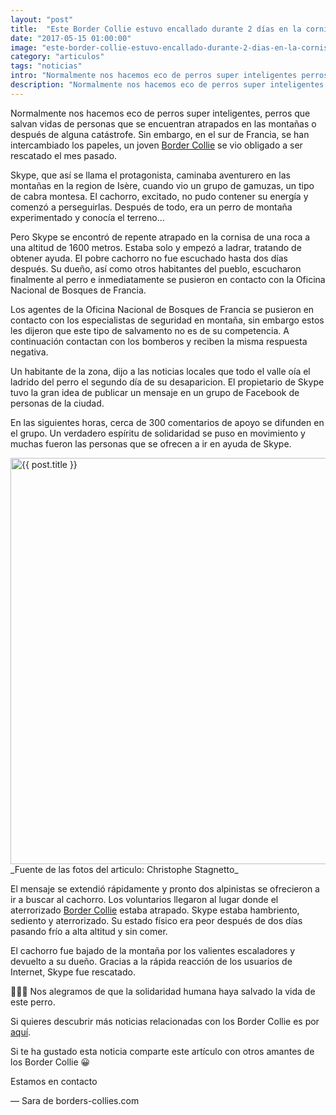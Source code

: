 ```yaml
---
layout: "post"
title:  "Este Border Collie estuvo encallado durante 2 días en la cornisa de una montaña a 1600 metros"
date: "2017-05-15 01:00:00"
image: "este-border-collie-estuvo-encallado-durante-2-dias-en-la-cornisa-de-una-montana.jpg"
category: "articulos"
tags: "noticias"
intro: "Normalmente nos hacemos eco de perros super inteligentes perros que salvan vidas de personas que se encuentran atrapados en las montañas o después de alguna catástrofe."
description: "Normalmente nos hacemos eco de perros super inteligentes perros que salvan vidas de personas que se encuentran atrapados en las montañas o después de alguna catástrofe."
---
```


Normalmente nos hacemos eco de perros super inteligentes, perros que salvan vidas de personas que se encuentran atrapados en las montañas o después de alguna catástrofe. Sin embargo, en el sur de Francia, se han intercambiado los papeles, un joven [Border Collie](http://www.borders-collies.com/raza-de-perro-border-collie/) se vio obligado a ser rescatado el mes pasado.

Skype, que así se llama el protagonista, caminaba aventurero en las montañas en la region de Isère, cuando vio un grupo de gamuzas, un tipo de cabra montesa. El cachorro, excitado, no pudo contener su energía y comenzó a perseguirlas. Después de todo, era un perro de montaña experimentado y conocía el terreno...

Pero Skype se encontró de repente atrapado en la cornisa de una  roca a una altitud de 1600 metros. Estaba solo y empezó a ladrar, tratando de obtener ayuda. El pobre cachorro no fue escuchado hasta dos días después. Su dueño, así como otros habitantes del pueblo, escucharon finalmente al perro e inmediatamente se pusieron en contacto con la Oficina Nacional de Bosques de Francia.

Los agentes de la Oficina Nacional de Bosques de Francia se pusieron en contacto con los especialistas de seguridad en montaña, sin embargo estos les dijeron que este tipo de salvamento no es de su competencia. A continuación contactan con los bomberos y reciben la misma respuesta negativa.

Un habitante de la zona, dijo a las noticias locales que todo el valle oía el ladrido del perro el segundo día de su desaparicion. El propietario de Skype tuvo la gran idea de publicar un mensaje en un grupo de Facebook de personas de la ciudad.

En las siguientes horas, cerca de 300 comentarios de apoyo se difunden en el grupo. Un verdadero espíritu de solidaridad se puso en movimiento y muchas fueron las personas que se ofrecen a ir  en ayuda de Skype.

<div class="text-center">
 <img src= "{{site.url}}/assets/img/articulos/border-collie-encallado-2-días-en-la-cornisa-de-una-montana.jpg" width="650" height="auto" alt="{{ post.title }}">
</div>
_Fuente de las fotos del articulo: Christophe Stagnetto_

El mensaje se extendió rápidamente y pronto dos alpinistas se ofrecieron a ir a buscar al cachorro. Los voluntarios llegaron al lugar donde el aterrorizado [Border Collie](http://www.borders-collies.com/el-caracter-del-border-collie/) estaba atrapado. Skype estaba hambriento, sediento y aterrorizado. Su estado físico era peor después de dos días pasando frío a alta altitud y sin comer.

El cachorro fue bajado de la montaña por los valientes escaladores y devuelto a su dueño. Gracias a la rápida reacción de los usuarios de Internet, Skype fue rescatado.

👏👏👏 Nos alegramos de que la solidaridad humana haya salvado la vida de este perro.

Si quieres descubrir más noticias relacionadas con los Border Collie es por<a href="{{ site.url }}/border-collie-noticias/"> aquí</a>.

Si te ha gustado esta noticia comparte este artículo con otros amantes de los Border Collie 😀

Estamos en contacto

— Sara de borders-collies.com

